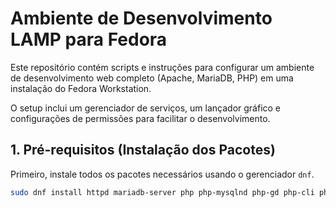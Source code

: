 # Ambiente de Desenvolvimento LAMP para Fedora

Este repositório contém scripts e instruções para configurar um ambiente de desenvolvimento web completo (Apache, MariaDB, PHP) em uma instalação do Fedora Workstation.

O setup inclui um gerenciador de serviços, um lançador gráfico e configurações de permissões para facilitar o desenvolvimento.

## 1. Pré-requisitos (Instalação dos Pacotes)

Primeiro, instale todos os pacotes necessários usando o gerenciador `dnf`.

```bash
sudo dnf install httpd mariadb-server php php-mysqlnd php-gd php-cli php-json php-mbstring phpmyadmin zenity
